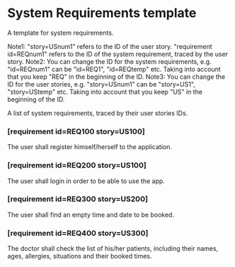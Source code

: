 # System Requirements template

A template for system requirements.

Note1: "story=USnum1" refers to the ID of the user story. "requirement id=REQnum1" refers to the ID of the system requirement, traced by the user story.
Note2: You can change the ID for the system requirements, e.g. "id=REQnum1" can be "id=REQ1", "id=REQtemp" etc. Taking into account that you keep "REQ" in the beginning of the ID.
Note3: You can change the ID for the user stories, e.g. "story=USnum1" can be "story=US1", "story=UStemp" etc. Taking into account that you keep "US" in the beginning of the ID.


A list of system requirements, traced by their user stories IDs.

### [requirement id=REQ100 story=US100]

The user shall register himself/herself to the application.

### [requirement id=REQ200 story=US100]

The user shall login in order to be able to use the app.

### [requirement id=REQ300 story=US200]

The user shall find an empty time and date to be booked.

### [requirement id=REQ400 story=US300]

The doctor shall check the list of his/her patients, including their names, ages, allergies, situations and their booked times. 





